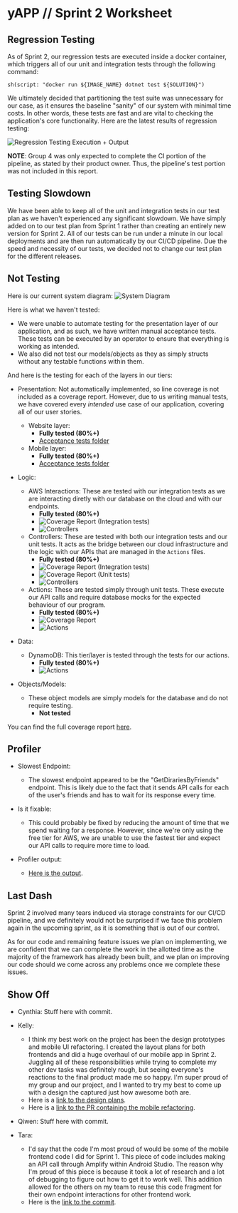 # yAPP // Sprint 2 Worksheet

## Regression Testing

As of Sprint 2, our regression tests are executed inside a docker container, which triggers all of our unit and integration tests through the following command:

`sh(script: "docker run ${IMAGE_NAME} dotnet test ${SOLUTION}")`

We ultimately decided that partitioning the test suite was unnecessary for our case, as it ensures the baseline "sanity" of our system with minimal time costs. In other words, these tests are fast and are vital to checking the application's core functionality. Here are the latest results of regression testing:

![Regression Testing Execution + Output](./Images/image.png)

**NOTE**: Group 4 was only expected to complete the CI portion of the pipeline, as stated by their product owner. Thus, the pipeline's test portion was not included in this report. 

## Testing Slowdown
We have been able to keep all of the unit and integration tests in our test plan as we haven't experienced any significant slowdown. We have simply added on to our test plan from Sprint 1 rather than creating an entirely new version for Sprint 2. All of our tests can be run under a minute in our local deployments and are then run automatically by our CI/CD pipeline. Due the speed and necessity of our tests, we decided not to change our test plan for the different releases.

## Not Testing
Here is our current system diagram:
![System Diagram](./Images/architectureDiagram.png)

Here is what we haven't tested:
* We were unable to automate testing for the presentation layer of our application, and as such, we have written manual acceptance tests. These tests can be executed by an operator to ensure that everything is working as intended.
* We also did not test our models/objects as they as simply structs without any testable functions within them.

And here is the testing for each of the layers in our tiers:
- Presentation:
    Not automatically implemented, so line coverage is not included as a coverage report. However, due to us writing manual tests, we have covered every *intended* use case of our application, covering all of our user stories.
    * Website layer: 
        - **Fully tested (80%+)**
        - [Acceptance tests folder](../Acceptance%20Tests/)
    * Mobile layer: 
        - **Fully tested (80%+)**
        - [Acceptance tests folder](../Acceptance%20Tests/)

- Logic:
    * AWS Interactions: These are tested with our integration tests as we are interacting diretly with our database on the cloud and with our endpoints. 
        - **Fully tested (80%+)** 
        - ![Coverage Report (Integration tests)](./Images/IntegrationTests.png)
        - ![Controllers](./Images/Controllers.png)
    * Controllers: These are tested with both our integration tests and our unit tests. It acts as the bridge between our cloud infrastructure and the logic with our APIs that are managed in the `Actions` files. 
        - **Fully tested (80%+)**
        - ![Coverage Report (Integration tests)](./Images/IntegrationTests.png)
        - ![Coverage Report (Unit tests)](./Images/UnitTests.png)
        - ![Controllers](./Images/Controllers.png)
    * Actions: These are tested simply through unit tests. These execute our API calls and require database mocks for the expected behaviour of our program.
        - **Fully tested (80%+)**
        - ![Coverage Report](./Images/UnitTests.png)
        - ![Actions](./Images/Actions.png)

- Data:
    * DynamoDB: This tier/layer is tested through the tests for our actions.
        - **Fully tested (80%+)**
        - ![Actions](./Images/Actions.png)

- Objects/Models:
    * These object models are simply models for the database and do not require testing.
        - **Not tested**

You can find the full coverage report [here](./Reports/CoverageReport.json).

## Profiler
- Slowest Endpoint:
    - The slowest endpoint appeared to be the "GetDirariesByFriends" endpoint. This is likely due to the fact that it sends API calls for each of the user's friends and has to wait for its response every time. 

- Is it fixable:
    - This could probably be fixed by reducing the amount of time that we spend waiting for a response. However, since we're only using the free tier for AWS, we are unable to use the fastest tier and expect our API calls to require more time to load.

- Profiler output:
    - [Here is the output](./Reports/yAppLambda%20-%20[2024-11-03%2014-57-17].dtt).

## Last Dash
Sprint 2 involved many tears induced via storage constraints for our CI/CD pipeline, and we definitely would not be surprised if we face this problem again in the upcoming sprint, as it is something that is out of our control.

As for our code and remaining feature issues we plan on implementing, we are confident that we can complete the work in the allotted time as the majority of the framework has already been built, and we plan on improving our code should we come across any problems once we complete these issues.

## Show Off
- Cynthia:
    Stuff here with commit.
- Kelly:
    - I think my best work on the project has been the design prototypes and mobile UI refactoring. I created the layout plans for both frontends and did a huge overhaul of our mobile app in Sprint 2. Juggling all of these responsibilities while trying to complete my other dev tasks was definitely rough, but seeing everyone's reactions to the final product made me so happy. I'm super proud of my group and our project, and I wanted to try my best to come up with a design the captured just how awesome both are.
    - Here is a [link to the  design plans](https://www.figma.com/design/PH7j5a65cGKczLGycxOng0/yAPP?node-id=1-5756&t=xX75vDgmpQ9P0uug-1).
    - Here is a [link to the PR containing the mobile refactoring](https://github.com/KageSilver/yAPP/pull/254).

- Qiwen:
    Stuff here with commit.
- Tara:
    - I'd say that the code I'm most proud of would be some of the mobile frontend code I did for Sprint 1. This piece of code includes making an API call through Amplify within Android Studio. The reason why I'm proud of this piece is because it took a lot of research and a lot of debugging to figure out how to get it to work well. This addition allowed for the others on my team to reuse this code fragment for their own endpoint interactions for other frontend work.
    - Here is the [link to the commit](https://github.com/KageSilver/yAPP/commit/e56907e2eb8d5947cdef8dc9e143b5a36744095b).

